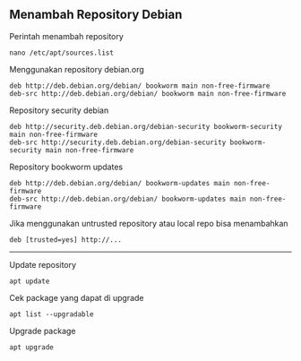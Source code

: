 ## Menambah Repository Debian

Perintah menambah repository

    nano /etc/apt/sources.list

Menggunakan repository debian.org

    deb http://deb.debian.org/debian/ bookworm main non-free-firmware
    deb-src http://deb.debian.org/debian/ bookworm main non-free-firmware

Repository security debian

    deb http://security.deb.debian.org/debian-security bookworm-security main non-free-firmware
    deb-src http://security.deb.debian.org/debian-security bookworm-security main non-free-firmware

Repository bookworm updates

    deb http://deb.debian.org/debian/ bookworm-updates main non-free-firmware
    deb-src http://deb.debian.org/debian/ bookworm-updates main non-free-firmware

Jika menggunakan untrusted repository atau local repo bisa menambahkan

    deb [trusted=yes] http://...

---

Update repository

    apt update 

Cek package yang dapat di upgrade

    apt list --upgradable

Upgrade package

    apt upgrade

